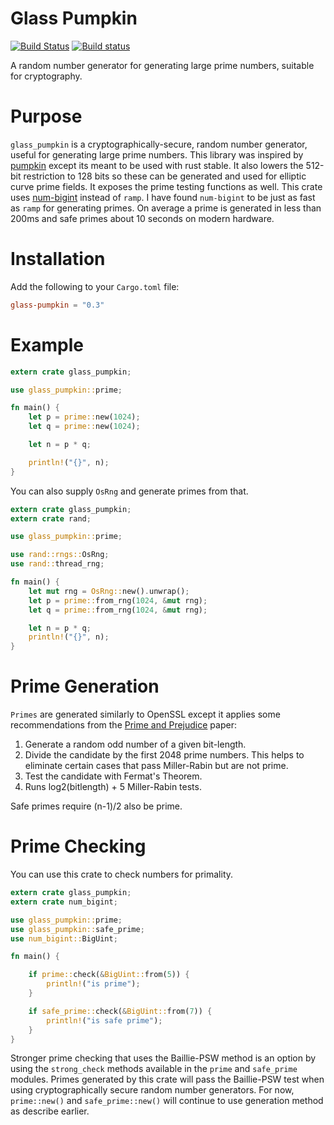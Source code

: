 # Glass Pumpkin

[![Build Status](https://travis-ci.org/mikelodder7/glass_pumpkin.svg?branch=master)](https://travis-ci.org/mikelodder7/glass_pumpkin)
[![Build status](https://ci.appveyor.com/api/projects/status/1htmp82mdvmfjjap?svg=true)](https://ci.appveyor.com/project/mikelodder7/glass-pumpkin)


A random number generator for generating large prime numbers, suitable for cryptography.

# Purpose
`glass_pumpkin` is a cryptographically-secure, random number generator, useful for generating large prime numbers.
This library was inspired by [pumpkin](https://github.com/zcdziura/pumpkin) except its meant to be used with rust stable.
It also lowers the 512-bit restriction to 128 bits so these can be generated and used for elliptic curve prime fields.
It exposes the prime testing functions as well.
This crate uses [num-bigint](https://crates.io/crates/num-bigint) instead of `ramp`. I have found
`num-bigint` to be just as fast as `ramp` for generating primes. On average a prime is generated in less
than 200ms and safe primes about 10 seconds on modern hardware.

# Installation
Add the following to your `Cargo.toml` file:
```toml
glass-pumpkin = "0.3"
```

# Example
```rust
extern crate glass_pumpkin;

use glass_pumpkin::prime;

fn main() {
    let p = prime::new(1024);
    let q = prime::new(1024);

    let n = p * q;

    println!("{}", n);
}
```

You can also supply `OsRng` and generate primes from that.
```rust
extern crate glass_pumpkin;
extern crate rand;

use glass_pumpkin::prime;

use rand::rngs::OsRng;
use rand::thread_rng;

fn main() {
    let mut rng = OsRng::new().unwrap();
    let p = prime::from_rng(1024, &mut rng);
    let q = prime::from_rng(1024, &mut rng);

    let n = p * q;
    println!("{}", n);
}
```

# Prime Generation

`Primes` are generated similarly to OpenSSL except it applies some recommendations from the [Prime and Prejudice](https://eprint.iacr.org/2018/749.pdf) paper:

1. Generate a random odd number of a given bit-length.
1. Divide the candidate by the first 2048 prime numbers. This helps to
    eliminate certain cases that pass Miller-Rabin but are not prime.
1. Test the candidate with Fermat's Theorem.
1. Runs log2(bitlength) + 5 Miller-Rabin tests.

Safe primes require (n-1)/2 also be prime.

# Prime Checking

You can use this crate to check numbers for primality.
```rust
extern crate glass_pumpkin;
extern crate num_bigint;

use glass_pumpkin::prime;
use glass_pumpkin::safe_prime;
use num_bigint::BigUint;

fn main() {

    if prime::check(&BigUint::from(5)) {
        println!("is prime");
    }

    if safe_prime::check(&BigUint::from(7)) {
        println!("is safe prime");
    }
}
```

Stronger prime checking that uses the Baillie-PSW method is an option
by using the `strong_check` methods available in the `prime` and `safe_prime`
modules. Primes generated by this crate will pass the Baillie-PSW
test when using cryptographically secure random number generators. For now,
`prime::new()` and `safe_prime::new()` will continue to use generation
method as describe earlier.
